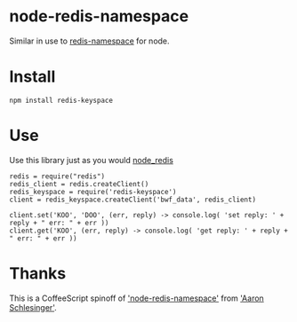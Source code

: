 # node-redis-namespace
Similar in use to [redis-namespace](https://github.com/defunkt/redis-namespace) for node.

# Install
	npm install redis-keyspace

# Use
Use this library just as you would [node_redis](https://github.com/mranney/node_redis)
    
    redis = require("redis")
    redis_client = redis.createClient()
    redis_keyspace = require('redis-keyspace')
    client = redis_keyspace.createClient('bwf_data', redis_client)
    
    client.set('KOO', 'DOO', (err, reply) -> console.log( 'set reply: ' + reply + " err: " + err ))
    client.get('KOO', (err, reply) -> console.log( 'get reply: ' + reply + " err: " + err ))

# Thanks
This is a CoffeeScript spinoff of ['node-redis-namespace'](https://github.com/arschles/node-redis-namespace) from ['Aaron Schlesinger'](https://github.com/arschles).
